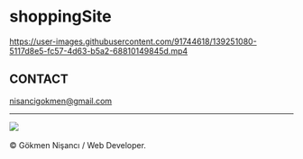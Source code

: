 # shoppingSite

https://user-images.githubusercontent.com/91744618/139251080-5117d8e5-fc57-4d63-b5a2-68810149845d.mp4


<h2> CONTACT </h2>
<a href = "http://www.gmail.com" > nisancigokmen@gmail.com</a> <br>
<hr>
<div>
<img src="https://media0.giphy.com/media/Ejn6xH5mnmtMI/giphy.gif?cid=790b7611308d5b457a8ff9830755a10d0de675ff54befdf0&rid=giphy.gif&ct=g">
 
 
</div><br>
&copy; Gökmen Nişancı / Web Developer.

